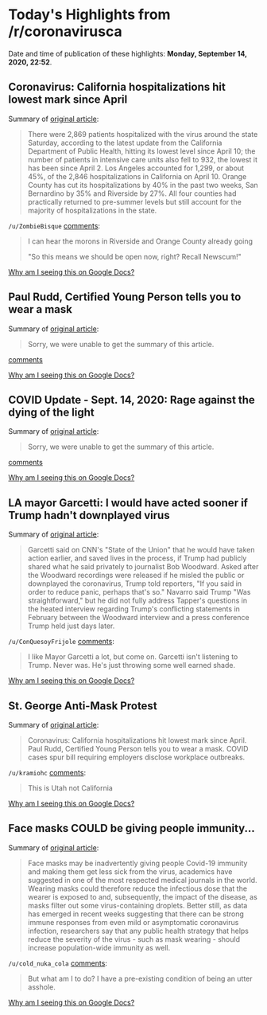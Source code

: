 # Today's Highlights from /r/coronavirusca

Date and time of publication of these highlights: **Monday, September 14, 2020, 22:52**.

## Coronavirus: California hospitalizations hit lowest mark since April

Summary of [original article](https://www.mercurynews.com/coronavirus-fewest-covid-19-hospitalizations-in-california-since-start-of-pandemic):

> There were 2,869 patients hospitalized with the virus around the state Saturday, according to the latest update from the California Department of Public Health, hitting its lowest level since April 10; the number of patients in intensive care units also fell to 932, the lowest it has been since April 2. Los Angeles accounted for 1,299, or about 45%, of the 2,846 hospitalizations in California on April 10. Orange County has cut its hospitalizations by 40% in the past two weeks, San Bernardino by 35% and Riverside by 27%. All four counties had practically returned to pre-summer levels but still account for the majority of hospitalizations in the state.

`/u/ZombieBisque` [comments](https://www.reddit.com/r/CoronavirusCA/comments/isrywa/coronavirus_california_hospitalizations_hit/):

> I can hear the morons in Riverside and Orange County already going
> 
> "So this means we should be open now, right?  Recall Newscum!"

[Why am I seeing this on Google Docs?](https://docs.google.com/document/d/1Dc6We63vOXIZsc0op-Bt4abqkYjXzOigalQqFxmvvbM/edit?usp=sharing)

## Paul Rudd, Certified Young Person tells you to wear a mask

Summary of [original article](https://v.redd.it/kg6gjfhsm6n51):

> Sorry, we were unable to get the summary of this article.

[comments](https://www.reddit.com/r/CoronavirusCA/comments/it1epe/paul_rudd_certified_young_person_tells_you_to/)

[Why am I seeing this on Google Docs?](https://docs.google.com/document/d/1Dc6We63vOXIZsc0op-Bt4abqkYjXzOigalQqFxmvvbM/edit?usp=sharing)

## COVID Update - Sept. 14, 2020: Rage against the dying of the light

Summary of [original article](/r/LosAngeles/comments/iss1tp/covid_update_sept_14_2020_rage_against_the_dying/):

> Sorry, we were unable to get the summary of this article.

[comments](https://www.reddit.com/r/CoronavirusCA/comments/iss206/covid_update_sept_14_2020_rage_against_the_dying/)

[Why am I seeing this on Google Docs?](https://docs.google.com/document/d/1Dc6We63vOXIZsc0op-Bt4abqkYjXzOigalQqFxmvvbM/edit?usp=sharing)

## LA mayor Garcetti: I would have acted sooner if Trump hadn't downplayed virus

Summary of [original article](https://thehill.com/homenews/state-watch/516202-garcetti-no-question-i-would-have-acted-sooner-if-trump-hadnt-downplayed):

> Garcetti said on CNN's "State of the Union" that he would have taken action earlier, and saved lives in the process, if Trump had publicly shared what he said privately to journalist Bob Woodward. Asked after the Woodward recordings were released if he misled the public or downplayed the coronavirus, Trump told reporters, "If you said in order to reduce panic, perhaps that's so." Navarro said Trump "Was straightforward," but he did not fully address Tapper's questions in the heated interview regarding Trump's conflicting statements in February between the Woodward interview and a press conference Trump held just days later.

`/u/ConQuesoyFrijole` [comments](https://www.reddit.com/r/CoronavirusCA/comments/is6yhs/la_mayor_garcetti_i_would_have_acted_sooner_if/):

> I like Mayor Garcetti a lot, but come on.  Garcetti isn't listening to Trump.  Never was.  He's just throwing some well earned shade.

[Why am I seeing this on Google Docs?](https://docs.google.com/document/d/1Dc6We63vOXIZsc0op-Bt4abqkYjXzOigalQqFxmvvbM/edit?usp=sharing)

## St. George Anti-Mask Protest

Summary of [original article](https://v.redd.it/akkoczbcq8n51):

> Coronavirus: California hospitalizations hit lowest mark since April. Paul Rudd, Certified Young Person tells you to wear a mask. COVID cases spur bill requiring employers disclose workplace outbreaks.

`/u/kramiohc` [comments](https://www.reddit.com/r/CoronavirusCA/comments/it1vdv/st_george_antimask_protest/):

> This is Utah not California

[Why am I seeing this on Google Docs?](https://docs.google.com/document/d/1Dc6We63vOXIZsc0op-Bt4abqkYjXzOigalQqFxmvvbM/edit?usp=sharing)

## Face masks COULD be giving people immunity...

Summary of [original article](https://news.yahoo.com/face-masks-could-giving-people-123956392.html):

> Face masks may be inadvertently giving people Covid-19 immunity and making them get less sick from the virus, academics have suggested in one of the most respected medical journals in the world. Wearing masks could therefore reduce the infectious dose that the wearer is exposed to and, subsequently, the impact of the disease, as masks filter out some virus-containing droplets. Better still, as data has emerged in recent weeks suggesting that there can be strong immune responses from even mild or asymptomatic coronavirus infection, researchers say that any public health strategy that helps reduce the severity of the virus - such as mask wearing - should increase population-wide immunity as well.

`/u/cold_nuka_cola` [comments](https://www.reddit.com/r/CoronavirusCA/comments/isesf2/face_masks_could_be_giving_people_immunity/):

> But what am I to do? I have a pre-existing condition of being an utter asshole.

[Why am I seeing this on Google Docs?](https://docs.google.com/document/d/1Dc6We63vOXIZsc0op-Bt4abqkYjXzOigalQqFxmvvbM/edit?usp=sharing)

